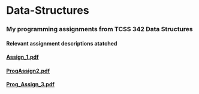 # Data-Structures

### My programming assignments from TCSS 342 Data Structures

#### Relevant assignment descriptions atatched

#### [Assign_1.pdf](https://github.com/IJones52/CS342/files/6198922/Assign_1.pdf)

#### [ProgAssign2.pdf](https://github.com/IJones52/CS342/files/6198923/ProgAssign2.pdf)

#### [Prog_Assign_3.pdf](https://github.com/IJones52/CS342/files/6198926/Prog_Assign_3.pdf)



